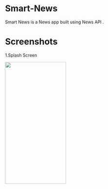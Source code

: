 # Smart-News
Smart News is a News app built using News API .

# Screenshots
1.Splash Screen

<img src="![s1](https://github.com/rakshit2208/Smart-News/assets/107808348/426e0c7e-1b45-413a-adfa-7cedaf58ee8f)" width="200" height="400" />
